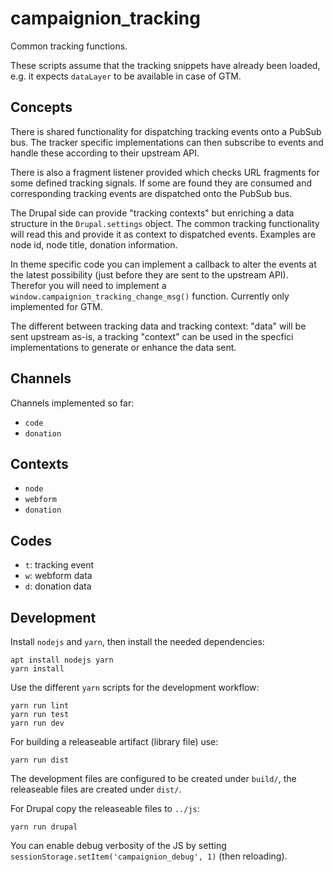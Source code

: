 # campaignion_tracking

Common tracking functions.

These scripts assume that the tracking snippets have already been loaded,
e.g. it expects `dataLayer` to be available in case of GTM.

## Concepts

There is shared functionality for dispatching tracking events onto a PubSub bus.
The tracker specific implementations can then subscribe to events and handle
these according to their upstream API.

There is also a fragment listener provided which checks URL fragments for
some defined tracking signals. If some are found they are consumed and
corresponding tracking events are dispatched onto the PubSub bus.

The Drupal side can provide "tracking contexts" but enriching a data
structure in the `Drupal.settings` object. The common tracking functionality
will read this and provide it as context to dispatched events.
Examples are node id, node title, donation information.

In theme specific code you can implement a callback to alter the events at
the latest possibility (just before they are sent to the upstream API).
Therefor you will need to implement a
`window.campaignion_tracking_change_msg()` function.
Currently only implemented for GTM.

The different between tracking data and tracking context:
"data" will be sent upstream as-is, a tracking "context" can be used in the
specfici implementations to generate or enhance the data sent.

## Channels

Channels implemented so far:

- `code`
- `donation`

## Contexts

- `node`
- `webform`
- `donation`

## Codes

- `t`: tracking event
- `w`: webform data
- `d`: donation data

## Development

Install `nodejs` and `yarn`, then install the needed dependencies:

    apt install nodejs yarn
    yarn install

Use the different `yarn` scripts for the development workflow:

    yarn run lint
    yarn run test
    yarn run dev

For building a releaseable artifact (library file) use:

    yarn run dist

The development files are configured to be created under `build/`, the
releaseable files are created under `dist/`.

For Drupal copy the releaseable files to `../js`:

    yarn run drupal

You can enable debug verbosity of the JS by setting
`sessionStorage.setItem('campaignion_debug', 1)` (then reloading).
